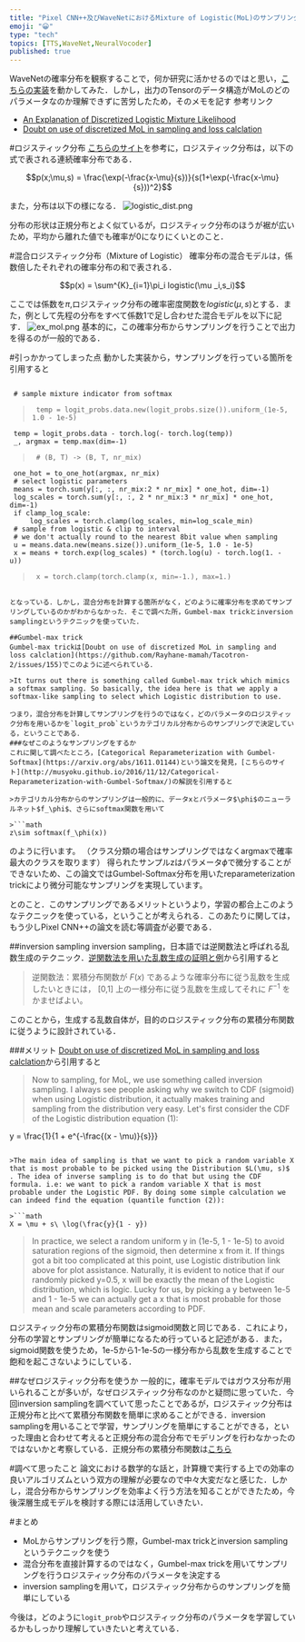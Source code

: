 ```yaml
---
title: "Pixel CNN++及びWaveNetにおけるMixture of Logistic(MoL)のサンプリング方法のメモ"
emoji: "😀"
type: "tech"
topics: [TTS,WaveNet,NeuralVocoder]
published: true
---
```

WaveNetの確率分布を観察することで，何か研究に活かせるのではと思い，[こちらの実装](https://github.com/r9y9/wavenet_vocoder)を動かしてみた．しかし，出力のTensorのデータ構造がMoLのどのパラメータなのか理解できずに苦労したため，そのメモを記す
参考リンク

- [An Explanation of Discretized Logistic Mixture Likelihood](https://medium.com/@smallfishbigsea/an-explanation-of-discretized-logistic-mixture-likelihood-bdfe531751f0)
- [Doubt on use of discretized MoL in sampling and loss calclation](https://github.com/Rayhane-mamah/Tacotron-2/issues/155)

#ロジスティック分布
[こちらのサイト](https://www.sciencedirect.com/topics/mathematics/logistic-distribution)を参考に，ロジスティック分布は，以下の式で表される連続確率分布である．

```math
p(x;\mu,s) = \frac{\exp(-\frac{x-\mu}{s})}{s(1+\exp(-\frac{x-\mu}{s}))^2}
```
また，分布は以下の様になる．
![logistic_dist.png](https://qiita-image-store.s3.ap-northeast-1.amazonaws.com/0/645725/dc22f6fb-db55-8d22-6490-ad0daab34949.png)

分布の形状は正規分布とよく似ているが，ロジスティック分布のほうが裾が広いため，平均から離れた値でも確率が0になりにくいとのこと．

#混合ロジスティック分布（Mixture of Logistic）
確率分布の混合モデルは，係数倍したそれぞれの確率分布の和で表される．

```math
p(x) = \sum^{K}_{i=1}\pi_i logistic(\mu _i,s_i)
```
ここでは係数を$\pi$,ロジスティック分布の確率密度関数を$logistic(\mu, s)$とする．また，例として先程の分布をすべて係数1で足し合わせた混合モデルを以下に記す．
![ex_mol.png](https://qiita-image-store.s3.ap-northeast-1.amazonaws.com/0/645725/39066d0c-87df-9597-caf3-77a277ec2231.png)
基本的に，この確率分布からサンプリングを行うことで出力を得るのが一般的である．

#引っかかってしまった点
動かした実装から，サンプリングを行っている箇所を引用すると

>```
     # sample mixture indicator from softmax 

>      temp = logit_probs.data.new(logit_probs.size()).uniform_(1e-5, 1.0 - 1e-5) 
     temp = logit_probs.data - torch.log(- torch.log(temp)) 
     _, argmax = temp.max(dim=-1) 
 
>      # (B, T) -> (B, T, nr_mix) 
     one_hot = to_one_hot(argmax, nr_mix) 
     # select logistic parameters 
     means = torch.sum(y[:, :, nr_mix:2 * nr_mix] * one_hot, dim=-1) 
     log_scales = torch.sum(y[:, :, 2 * nr_mix:3 * nr_mix] * one_hot, dim=-1) 
     if clamp_log_scale: 
         log_scales = torch.clamp(log_scales, min=log_scale_min) 
     # sample from logistic & clip to interval 
     # we don't actually round to the nearest 8bit value when sampling 
     u = means.data.new(means.size()).uniform_(1e-5, 1.0 - 1e-5) 
     x = means + torch.exp(log_scales) * (torch.log(u) - torch.log(1. - u)) 
  
>      x = torch.clamp(torch.clamp(x, min=-1.), max=1.) 
```

となっている．しかし，混合分布を計算する箇所がなく，どのように確率分布を求めてサンプリングしているのかがわからなかった．そこで調べた所，Gumbel-max trickとinversion samplingというテクニックを使っていた．

##Gumbel-max trick
Gumbel-max trickは[Doubt on use of discretized MoL in sampling and loss calclation](https://github.com/Rayhane-mamah/Tacotron-2/issues/155)でこのように述べられている．

>It turns out there is something called Gumbel-max trick which mimics a softmax sampling. So basically, the idea here is that we apply a softmax-like sampling to select which Logistic distribution to use.

つまり，混合分布を計算してサンプリングを行うのではなく，どのパラメータのロジスティック分布を用いるかを`logit_prob`というカテゴリカル分布からのサンプリングで決定している，ということである．
###なぜこのようなサンプリングをするか
これに関して調べたところ，[Categorical Reparameterization with Gumbel-Softmax](https://arxiv.org/abs/1611.01144)という論文を発見，[こちらのサイト](http://musyoku.github.io/2016/11/12/Categorical-Reparameterization-with-Gumbel-Softmax/)の解説を引用すると

>カテゴリカル分布からのサンプリングは一般的に、データxとパラメータ$\phi$のニューラルネット$f_\phi$、さらにsoftmax関数を用いて

>```math
z\sim softmax(f_\phi(x))
```
のように行います。
（クラス分類の場合はサンプリングではなくargmaxで確率最大のクラスを取ります）
得られたサンプルzはパラメータ$\phi$で微分することができないため、この論文ではGumbel-Softmax分布を用いたreparameterization trickにより微分可能なサンプリングを実現しています。

とのこと．このサンプリングであるメリットというより，学習の都合上このようなテクニックを使っている，ということが考えられる．このあたりに関しては，もう少しPixel CNN++の論文を読む等調査が必要である．

##inversion sampling
inversion sampling，日本語では逆関数法と呼ばれる乱数生成のテクニック．[逆関数法を用いた乱数生成の証明と例](https://mathtrain.jp/invsampling)から引用すると

>逆関数法：累積分布関数が $F(x)$ であるような確率分布に従う乱数を生成したいときには，
[0,1] 上の一様分布に従う乱数を生成してそれに $F^{−1}$ をかませばよい。

このことから，生成する乱数自体が，目的のロジスティック分布の累積分布関数に従うように設計されている．

###メリット
[Doubt on use of discretized MoL in sampling and loss calclation](https://github.com/Rayhane-mamah/Tacotron-2/issues/155)から引用すると

>Now to sampling, for MoL, we use something called inversion sampling. I always see people asking why we switch to CDF (sigmoid) when using Logistic distribution, it actually makes training and sampling from the distribution very easy. Let's first consider the CDF of the Logistic distribution equation (1):

>```math
y = \frac{1}{1 + e^{-\frac{(x - \mu)}{s}}}
```

>The main idea of sampling is that we want to pick a random variable X that is most probable to be picked using the Distribution $L(\mu, s)$ . The idea of inverse sampling is to do that but using the CDF formula. i.e: we want to pick a random variable X that is most probable under the Logistic PDF. By doing some simple calculation we can indeed find the equation (quantile function (2)):

>```math
X = \mu + s\ \log(\frac{y}{1 - y})
```
>In practice, we select a random uniform y in (1e-5, 1 - 1e-5) to avoid saturation regions of the sigmoid, then determine x from it. If things got a bit too complicated at this point, use Logistic distribution link above for plot assistance. Naturally, it is evident to notice that if our randomly picked y=0.5, x will be exactly the mean of the Logistic distribution, which is logic. Lucky for us, by picking a y between 1e-5 and 1 - 1e-5 we can actually get a x that is most probable for those mean and scale parameters according to PDF.

ロジスティック分布の累積分布関数はsigmoid関数と同じである．これにより，分布の学習とサンプリングが簡単になるため行っていると記述がある．また，sigmoid関数を使うため，1e-5から1-1e-5の一様分布から乱数を生成することで飽和を起こさないようにしている．

##なぜロジスティック分布を使うか
一般的に，確率モデルではガウス分布が用いられることが多いが，なぜロジスティック分布なのかと疑問に思っていた．今回inversion samplingを調べていて思ったことであるが，ロジスティック分布は正規分布と比べて累積分布関数を簡単に求めることができる．inversion samplingを用いることで学習，サンプリングを簡単にすることができる，といった理由と合わせて考えると正規分布の混合分布でモデリングを行わなかったのではないかと考察している．正規分布の累積分布関数は[こちら](https://physnotes.jp/stat/stnormal_d/)

#調べて思ったこと
論文における数学的な話と，計算機で実行する上での効率の良いアルゴリズムという双方の理解が必要なので中々大変だなと感じた．しかし，混合分布からサンプリングを効率よく行う方法を知ることができたため，今後深層生成モデルを検討する際には活用していきたい．

#まとめ
- MoLからサンプリングを行う際，Gumbel-max trickとinversion samplingというテクニックを使う
- 混合分布を直接計算するのではなく，Gumbel-max trickを用いてサンプリングを行うロジスティック分布のパラメータを決定する
- inversion samplingを用いて，ロジスティック分布からのサンプリングを簡単にしている

今後は，どのように`logit_prob`やロジスティック分布のパラメータを学習しているかもしっかり理解していきたいと考えている．

